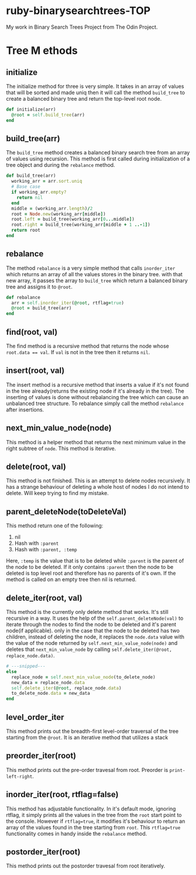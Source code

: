 # ruby-binarysearchtrees-TOP
My work in Binary Search Trees Project from The Odin Project.

# Tree M ethods

## initialize
The initialize method for three is very simple. It takes in an array of values that will be sorted and made uniq then it will call the method `build_tree` to create a balanced binary tree and return the top-level root node.

```Ruby
def initialize(arr)
  @root = self.build_tree(arr)
end
```

## build_tree(arr)
The `build_tree` method creates a balanced binary search tree from an array of values using recursion. This method is first called during initialization of a tree object and during the `rebalance` method.

```Ruby
def build_tree(arr)
  working_arr = arr.sort.uniq
  # Base case
  if working_arr.empty?
    return nil
  end
  middle = (working_arr.length)/2
  root = Node.new(working_arr[middle])
  root.left = build_tree(working_arr[0...middle])
  root.right = build_tree(working_arr[middle + 1 ..-1])
  return root
end
```

## rebalance
The method `rebalance` is a very simple method that calls `inorder_iter` which returns an array of all the values stores in the binary tree. with that new array, it passes the array to `build_tree` which return a balanced binary tree and assigns it to `@root`.

```Ruby
def rebalance
  arr = self.inorder_iter(@root, rtflag=true)
  @root = build_tree(arr)
end
```

## find(root, val)
The find method is a recursive method that returns the node whose `root.data == val`. If `val` is not in the tree then it returns `nil`.

## insert(root, val)
The insert method is a recursive method that inserts a value if it's not found in the tree already(returns the existing node if it's already in the tree). The inserting of values is done without rebalancing the tree which can cause an unbalanced tree structure. To rebalance simply call the method `rebalance` after insertions.

## next_min_value_node(node)
This method is a helper method that returns the next minimum value in the right subtree of `node`. This method is iterative.

## delete(root, val)
This method is not finished. This is an attempt to delete nodes recursively. It has a strange behaviour of deleting a whole host of nodes I do not intend to delete. Will keep trying to find my mistake.


## parent_deleteNode(toDeleteVal)
This method return one of the following:
1. nil
2. Hash with `:parent`
3. Hash with `:parent, :temp`

Here, `:temp` is the value that is to be deleted while `:parent` is the parent of the node to be deleted. If it only contains `:parent` then the node to be deleted is top level root and therefore has no parents of it's own. If the method is called on an empty tree then nil is returned.

## delete_iter(root, val)
This method is the currently only delete method that works. It's still recursive in a way. It uses the help of the `self.parent_deleteNode(val)` to iterate through the nodes to find the node to be deleted and it's parent node(if applicable). only in the case that the node to be deleted has two children, instead of deleting the node, it replaces the `node.data` value with the value of the node returned by `self.next_min_value_node(node)` and deletes that `next_min_value_node` by calling `self.delete_iter(@root, replace_node.data)`.

```Ruby
# ---snipped---
else
  replace_node = self.next_min_value_node(to_delete_node)
  new_data = replace_node.data
  self.delete_iter(@root, replace_node.data)
  to_delete_node.data = new_data
end
```

## level_order_iter
This method prints out the breadth-first level-order traversal of the tree starting from the `@root`. It is an iterative method that utilizes a stack

## preorder_iter(root)
This method prints out the pre-order travesal from root. Preorder is `print-left-right`.

## inorder_iter(root, rtflag=false)
This method has adjustable functionality. In it's default mode, ignoring rtflag, it simply prints all the values in the tree from the `root` start point to the console. However if `rtflag=true`, it modifies it's behaviour to return an array of the values found in the tree starting from `root`. This `rtflag=true` functionality comes in handy inside the `rebalance` method.

## postorder_iter(root)
This method prints out the postorder travesal from root iteratively.
